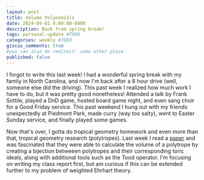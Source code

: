 ```yaml
---
layout: post
title: Volume Polynomials
date: 2024-04-01 4:00:00-0400
description: Back from spring break! 
tags: personal-update #TODO
categories: weekly #TODO
giscus_comments: true
#you can also do redirect: some other place
published: false
---
```


I forgot to write this last week! I had a wonderful spring break with my family in North Carolina, and now I'm back after a 8 hour drive (well, someone else did the driving). This past week I realized how much work I have to do, but it was pretty good nonetheless! Attended a talk by Frank Sottile, played a DnD game, hosted board game night, and even sang choir for a Good Friday service. This past weekend I hung out with my friends unexpectedly at Piedmont Park, made curry (way too salty), went to Easter Sunday service, and finally played some games.

Now that's over, I gotta do tropical geometry homework and even more than that, tropical geometry research (polytropes). Last week I read a [paper](https://arxiv.org/abs/2006.01920) and was fascinated that they were able to calculate the volume of a polytrope by creating a bijection betweeen polytropes and their corresponding toric ideals, along with additional tools such as the Tood operator. I'm focusing on writing my class report first, but am curious if this can be extended further to my problem of weighted Ehrhart theory.